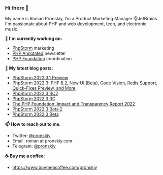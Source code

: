 ### Hi there 👋

My name is Roman Pronskiy, I’m a Product Marketing Manager @JetBrains. I'm passionate about PHP and web development, tech, and electronic music.

**👷 I'm currently working on:**
- [PhpStorm](https://jetbrains.com/phpstorm/) marketing
- [PHP Annotated](https://info.jetbrains.com/PHP-Annotated-Subscription.html) newsletter
- [PHP Foundation](http://thephp.foundation/) coordination

**📜 My latest blog posts:**
<!-- BLOG-POST-LIST:START -->
- [PhpStorm 2022.3.1 Preview](https://blog.jetbrains.com/phpstorm/2022/12/phpstorm-2022-3-1-preview/)
- [PhpStorm 2022.3: PHP 8.2, New UI &lpar;Beta&rpar;, Code Vision, Redis Support, Quick-Fixes Preview, and More](https://blog.jetbrains.com/phpstorm/2022/12/phpstorm-2022-3-whats-new/)
- [PhpStorm 2022.3 RC2](https://blog.jetbrains.com/phpstorm/2022/11/phpstorm-2022-3-rc2/)
- [PhpStorm 2022.3 RC](https://blog.jetbrains.com/phpstorm/2022/11/phpstorm-2022-3-rc/)
- [The PHP Foundation: Impact and Transparency Report 2022](https://thephp.foundation/blog/2022/11/22/transparency-and-impact-report-2022/)
- [PhpStorm 2022.3 Beta 2](https://blog.jetbrains.com/phpstorm/2022/11/phpstorm-2022-3-beta-2/)
- [PhpStorm 2022.3 Beta](https://blog.jetbrains.com/phpstorm/2022/11/phpstorm-2022-3-beta/)
<!-- BLOG-POST-LIST:END -->

**📫 How to reach out to me:**
- Twitter: [@pronskiy](https://twitter.com/pronskiy)
- Email: roman at pronskiy.com
- Telegram: [@pronskiy](https://t.me/pronskiy)

**☕️ Buy me a coffee:**
- https://www.buymeacoffee.com/pronskiy

<!--
- 💬 Ask me about [PhpStorm](https://www.jetbrains.com/phpstorm/) and PHP.

Here are some ideas to get you started:

- 🔭 I’m currently working on ...
- 🌱 I’m currently learning ...
- 👯 I’m looking to collaborate on ...
- 🤔 I’m looking for help with ...
- 💬 Ask me about ...
- 📫 How to reach me: ...
- 😄 Pronouns: ...
- ⚡ Fun fact: ...
-->
